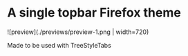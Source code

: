 # A single topbar Firefox theme

![preview](./previews/preview-1.png | width=720)

Made to be used with TreeStyleTabs

